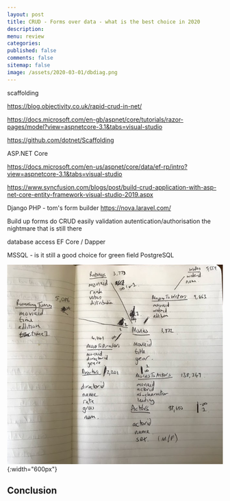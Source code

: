 ```yaml
---
layout: post
title: CRUD - Forms over data - what is the best choice in 2020
description: 
menu: review
categories: 
published: false 
comments: false
sitemap: false
image: /assets/2020-03-01/dbdiag.png
---
```


scaffolding

https://blog.objectivity.co.uk/rapid-crud-in-net/

https://docs.microsoft.com/en-gb/aspnet/core/tutorials/razor-pages/model?view=aspnetcore-3.1&tabs=visual-studio

https://github.com/dotnet/Scaffolding





ASP.NET Core

https://docs.microsoft.com/en-us/aspnet/core/data/ef-rp/intro?view=aspnetcore-3.1&tabs=visual-studio



https://www.syncfusion.com/blogs/post/build-crud-application-with-asp-net-core-entity-framework-visual-studio-2019.aspx



Django
PHP - tom's form builder
https://nova.laravel.com/


Build up forms
do CRUD easily
validation
autentication/authorisation
 the nightmare that is still there

database access
 EF Core / Dapper
 
 MSSQL - is it still a good choice for green field
 PostgreSQL


![alt text](/assets/2020-03-01/dbdiag.png "DB Diagram"){:width="600px"}


## Conclusion

